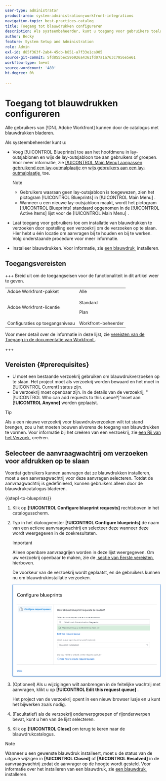 ```yaml
---
user-type: administrator
product-area: system-administration;workfront-integrations
navigation-topic: best-practices-catalog
title: Toegang tot blauwdrukken configureren
description: Als systeembeheerder, kunt u toegang voor gebruikers toelaten om installatie van blauwdrukken te verzoeken door opstelling een verzoekrij om de verzoeken op te slaan. Hier hebt u één locatie om aanvragen bij te houden en bij te werken.
author: Becky
feature: System Setup and Administration
role: Admin
exl-id: d85f363f-2ab4-45cb-b851-a7f33e1ca905
source-git-commit: 5fd855bec596926a4361fd07a1a763c7956e5e61
workflow-type: tm+mt
source-wordcount: '480'
ht-degree: 0%

---
```


# Toegang tot blauwdrukken configureren

Alle gebruikers van [!DNL Adobe Workfront] kunnen door de catalogus met blauwdrukken bladeren.

Als systeembeheerder kunt u:

* Voeg [!UICONTROL Blueprints] toe aan het hoofdmenu in lay-outsjablonen en wijs de lay-outsjabloon toe aan gebruikers of groepen. Voor meer informatie, zie [&#x200B; [!UICONTROL Main Menu] aanpassen gebruikend een lay-outmalplaatje &#x200B;](/help/quicksilver/administration-and-setup/customize-workfront/use-layout-templates/customize-main-menu.md) en [&#x200B; wijs gebruikers aan een lay-outmalplaatje &#x200B;](/help/quicksilver/administration-and-setup/customize-workfront/use-layout-templates/assign-users-to-layout-template.md) toe.

  >[!NOTE]
  >
  >* Gebruikers waaraan geen lay-outsjabloon is toegewezen, zien het pictogram [!UICONTROL Blueprints] in [!UICONTROL Main Menu] .
  >* Wanneer u een nieuwe lay-outsjabloon maakt, wordt het pictogram [!UICONTROL Blueprints] standaard opgenomen in de [!UICONTROL Active Items] lijst voor de [!UICONTROL Main Menu] .


* Laat toegang voor gebruikers toe om installatie van blauwdrukken te verzoeken door opstelling een verzoekrij om de verzoeken op te slaan. Hier hebt u één locatie om aanvragen bij te houden en bij te werken. Volg onderstaande procedure voor meer informatie.
* Installeer blauwdrukken. Voor informatie, zie [&#x200B; een blauwdruk &#x200B;](../../administration-and-setup/blueprints/blueprints-install.md) installeren.

## Toegangsvereisten

+++ Breid uit om de toegangseisen voor de functionaliteit in dit artikel weer te geven.

<table style="table-layout:auto"> 
 <col> 
 <col> 
 <tbody> 
  <tr> 
   <td role="rowheader">Adobe Workfront-pakket</td> 
   <td>Alle</td> 
  </tr> 
  <tr> 
   <td role="rowheader">Adobe Workfront-licentie</td> 
   <td>
   <p>Standard</p>
   <p>Plan</p></td> 
  </tr> 
  <tr> 
   <td role="rowheader">Configuraties op toegangsniveau</td> 
   <td>Workfront-beheerder </td> 
  </tr> 
 </tbody> 
</table>

Voor meer detail over de informatie in deze lijst, zie [&#x200B; vereisten van de Toegang in de documentatie van Workfront &#x200B;](/help/quicksilver/administration-and-setup/add-users/access-levels-and-object-permissions/access-level-requirements-in-documentation.md).

+++

## Vereisten {#prerequisites}

* U moet een bestaande verzoekrij gebruiken om blauwdrukverzoeken op te slaan. Het project moet als verzoekrij worden bewaard en het moet in [!UICONTROL Current] status zijn.
* De verzoekrij moet openbaar zijn. In de details van de verzoekrij, &quot;[!UICONTROL Who can add requests to this queue?]&quot;moet aan **[!UICONTROL Anyone]** worden geplaatst.

>[!TIP]
>
>Als u een nieuwe verzoekrij voor blauwdrukverzoeken wilt tot stand brengen, zou u het moeten bouwen alvorens de toegang van blauwdrukken te vormen. Voor informatie bij het creëren van een verzoekrij, zie [&#x200B; een Rij van het Verzoek &#x200B;](../../manage-work/requests/create-and-manage-request-queues/create-request-queue.md) creëren.

## Selecteer de aanvraagwachtrij om verzoeken voor afdrukken op te slaan

Voordat gebruikers kunnen aanvragen dat ze blauwdrukken installeren, moet u een aanvraagwachtrij voor deze aanvragen selecteren. Totdat de aanvraagwachtrij is gedefinieerd, kunnen gebruikers alleen door de blauwdrukcatalogus bladeren.

{{step1-to-blueprints}}

1. Klik op **[!UICONTROL Configure blueprint requests]** rechtsboven in het catalogusscherm.

   <!--
   <li value="3" data-mc-conditions="QuicksilverOrClassic.Draft mode"> <p>In the <strong>Configure blueprints</strong> dialog, ensure that the <strong>Configure request queues</strong> tab is selected.</p> </li>
   -->

1. Typ in het dialoogvenster **[!UICONTROL Configure blueprints]** de naam van een actieve aanvraagwachtrij en selecteer deze wanneer deze wordt weergegeven in de zoekresultaten.

   >[!IMPORTANT]
   >
   >Alleen openbare aanvraagrijen worden in deze lijst weergegeven. Om uw verzoekrij openbaar te maken, zie de [&#x200B; sectie van Eerste vereisten &#x200B;](#prerequisites) hierboven.

   De voorkeur van de verzoekrij wordt geplaatst, en de gebruikers kunnen nu om blauwdrukinstallatie verzoeken.

   ![&#x200B; vorm verzoekrij &#x200B;](assets/Blueprints_access_setup_request_queue.png)

1. (Optioneel) Als u wijzigingen wilt aanbrengen in de feitelijke wachtrij met aanvragen, klikt u op **[!UICONTROL Edit this request queue]** .

   Het project van de verzoekrij opent in een nieuw browser lusje en u kunt het bijwerken zoals nodig.

1. (Facultatief) als de verzoekrij onderwerpgroepen of rijonderwerpen bevat, kunt u hen van de lijst selecteren.
1. Klik op **[!UICONTROL Close]** om terug te keren naar de blauwdrukcatalogus.

>[!NOTE]
>
>Wanneer u een gewenste blauwdruk installeert, moet u de status van de uitgave wijzigen in **[!UICONTROL Closed]** of **[!UICONTROL Resolved]** in de aanvraagwachtrij zodat de aanvrager op de hoogte wordt gesteld. Voor informatie over het installeren van een blauwdruk, zie [&#x200B; een blauwdruk &#x200B;](../../administration-and-setup/blueprints/blueprints-install.md) installeren.
